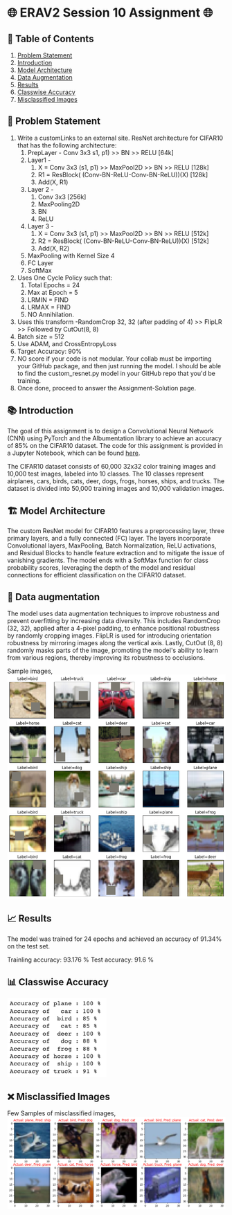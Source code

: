 # 🌐 ERAV2 Session 10 Assignment 🌐

## 📌 Table of Contents

1. [Problem Statement](#problem-statement)
2. [Introduction](#introduction)
3. [Model Architecture](#model-architecture)
4. [Data Augmentation](#data-augmentation)
5. [Results](#results)
6. [Classwise Accuracy](#classwise-accuracy)
7. [Misclassified Images](#misclassified-images)

## 🎯 Problem Statement

1. Write a customLinks to an external site. ResNet architecture for CIFAR10 that has the following architecture:  
    1. PrepLayer - Conv 3x3 s1, p1) >> BN >> RELU [64k]  
    2. Layer1 -  
        1. X = Conv 3x3 (s1, p1) >> MaxPool2D >> BN >> RELU [128k]  
        2. R1 = ResBlock( (Conv-BN-ReLU-Conv-BN-ReLU))(X) [128k]  
        3. Add(X, R1)  
    3. Layer 2 -  
        1. Conv 3x3 [256k]  
        2. MaxPooling2D  
        3. BN  
        4. ReLU  
    4. Layer 3 -  
        1. X = Conv 3x3 (s1, p1) >> MaxPool2D >> BN >> RELU [512k]  
        2. R2 = ResBlock( (Conv-BN-ReLU-Conv-BN-ReLU))(X) [512k]  
        3. Add(X, R2)  
    5. MaxPooling with Kernel Size 4  
    6. FC Layer  
    7. SoftMax 
2. Uses One Cycle Policy such that:  
    1. Total Epochs = 24  
    2. Max at Epoch = 5  
    3. LRMIN = FIND  
    4. LRMAX = FIND  
    5. NO Annihilation. 
3. Uses this transform -RandomCrop 32, 32 (after padding of 4) >> FlipLR >> Followed by CutOut(8, 8)  
4. Batch size = 512  
5. Use ADAM, and CrossEntropyLoss  
6. Target Accuracy: 90%  
7. NO score if your code is not modular. Your collab must be importing your GitHub package, and then just running the model. I should be able to find the custom_resnet.py model in your GitHub repo that you'd be training.  
8. Once done, proceed to answer the Assignment-Solution page.  

## 📚 Introduction

The goal of this assignment is to design a Convolutional Neural Network (CNN) using PyTorch and the Albumentation library to achieve an accuracy of 85% on the CIFAR10 dataset. The code for this assignment is provided in a Jupyter Notebook, which can be found [here](./ERA2_S10_CIFAR10_Resnet.ipynb).

The CIFAR10 dataset consists of 60,000 32x32 color training images and 10,000 test images, labeled into 10 classes. The 10 classes represent airplanes, cars, birds, cats, deer, dogs, frogs, horses, ships, and trucks. The dataset is divided into 50,000 training images and 10,000 validation images.

## 🏗 Model Architecture

The custom ResNet model for CIFAR10 features a preprocessing layer, three primary layers, and a fully connected (FC) layer. The layers incorporate Convolutional layers, MaxPooling, Batch Normalization, ReLU activations, and Residual Blocks to handle feature extraction and to mitigate the issue of vanishing gradients. The model ends with a SoftMax function for class probability scores, leveraging the depth of the model and residual connections for efficient classification on the CIFAR10 dataset.


## 🎨 Data augmentation 
The model uses data augmentation techniques to improve robustness and prevent overfitting by increasing data diversity. This includes RandomCrop (32, 32), applied after a 4-pixel padding, to enhance positional robustness by randomly cropping images. FlipLR is used for introducing orientation robustness by mirroring images along the vertical axis. Lastly, CutOut (8, 8) randomly masks parts of the image, promoting the model's ability to learn from various regions, thereby improving its robustness to occlusions.

Sample images,  
![augmentation](./images/dataloader_preview.png)

## 📈 Results

The model was trained for 24 epochs and achieved an accuracy of 91.34% on the test set. 

Trainling accuracy: 93.176 %
Test accuracy: 91.6 %

## 📊 Classwise Accuracy

![classwise_accuracy](./images/classwise_accuracies.png)

## ❌ Misclassified Images

Few Samples of misclassified images,  
![misclassified](./images/missclassified_images.png)

